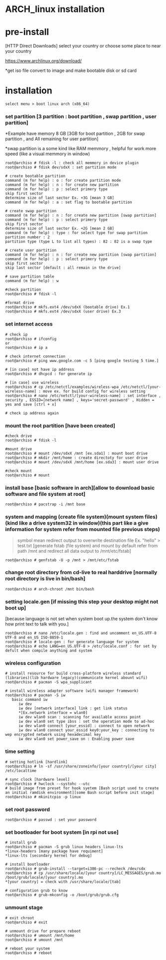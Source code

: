 # ARCH_linux installation

# pre-install 

[HTTP Direct Downloads] select your country or choose some place to near your country


https://www.archlinux.org/download/ 

*get iso file convert to image and make bootable disk or sd card

# installation
```
select menu > boot linux arch (x86_64)

```
### set partition [3 partition : boot partition , swap partition , user partition] 
*Example have memory 8 GB [3GB for boot partition , 2GB for swap partition , and All remaining for user partition]


*swap partition is a some kind like RAM memmory , helpful for work more speed (like a visual memmory in window)
```
root@archiso # fdisk -l : check all memmory in device plugin
root@archiso # fdisk dev/sdxX : set partition mode 

# create bootable partition
command (m for help) : o : for create partition mode
command (m for help) : n : for create new partition 
command (m for help) : p : select primery type
skip first sector
determine size of last sector Ex. +3G [mean 3 GB]
command (m for help) : a : set flag to bootable partition

# create swap partition
command (m for help) : n : for create new partition [swap partition]
command (m for help) : p : select primery type
skip first sector
determine size of last sector Ex. +2G [mean 2 GB]
command (m for help) : type : for select type for swap partition
partition number : 2
partition type (type L to list all types) : 82 : 82 is a swap type

# create user partition 
command (m for help) : n : for create new partition [swap partition]
command (m for help) : p : select primery type
skip first sector
skip last sector [default : all remain in the drive]

# save partition table
command (m for help) : w

#check partition 
root@archiso # fdisk -l

#format drive 
root@archiso # mkfs.ext4 /dev/sdxX (bootable drive) Ex.1
root@archiso # mkfs.ext4 /dev/sdxX (user drive) Ex.3
```

### set internet access
```
# check ip
root@archiso # ifconfig 
or
root@archiso # ip a

# check internet connection 
root@archiso # ping www.google.com -c 5 [ping google testing 5 time.]

# [in case] not have ip address
root@archiso # dhcpcd : for generate ip

# [in case] use wireless
root@archiso # cp /etc/netctl/examples/wireless-wpa /etc/netctl/[your-wireless-name] : move ex. for build config for wireless setting
root@archiso # nano /etc/netctl/[your-wireless-name] : set interface , security , ESSID=[network name] , keys='secret-password' , Hidden = yes and save [ctrl + x]

# check ip address again 
```

### mount the root partition [have been created]
```
#check drive 
root@archiso # fdisk -l

#mount drive
root@archiso # mount /dev/sdxX /mnt [ex.sda1] : mount boot drive
root@archiso # mkdir /mnt/home : create directoty for user drive
root@archiso # mount /dev/sdxX /mnt/home [ex.sda3] : mount user drive

#check mount
root@archiso # mount
```

### install base [basic software in arch][allow to download basic software and file system at root]
```
root@archiso # pacstrap -i /mnt base
```

### system and mapping (create file system)(mount system files)(kind like a drive system32 in window)(this part like a give information for system refer from mounted file previous steps)
> symbol mean redirect output to overwrite destination file Ex. "hello" > test.txt 
[generate fstab (file system) and mount by default refer from path /mnt and redirect all data output to /mnt/etc/fstab]
```
root@archiso # genfstab -U -p /mnt > /mnt/etc/fstab
```

### change root directory from cd-live to real harddrive [normally root directory is live in bin/bash]
```
root@archiso # arch-chroot /mnt bin/bash
```

### setting locale.gen [if missing this step your desktop might not boot up] 
[because language is not set when system boot up.the system don't know how print text to talk with you.]
```
root@archiso # nano /etc/locale.gen : find and uncomment en_US.UTF-8 UTF-8 and en_US ISO-8859-1
root@archiso # locale-gen : for generate language for system
root@archiso # echo LANG=en_US.UTF-8 > /etc/locale.conf : for set by defult when compile anything and system
```

### wireless configuration
```
# install resource for build cross-platform wireless standard (libraries)(lib hardware legacy)(communicate kernel abount wifi)
root@archiso # pacman -S wpa_supplicant

# install wireless adapter software (wifi manager framework)
root@archiso # pacman -S iw
   basic command iw 
      iw dev 
      iw dev [network interface] link : get link status
      *[Ex.network interface = wlan0]
      iw dev wlan0 scan : scanning for available access point
      iw dev wlan0 set type ibss : set the operation mode to ad-hoc
      iw dev wlan0 connect [your_essid] : connect to open network
      iw dev wlan0 connect your_essid key0:your_key : connecting to wep encrypted network using hexadecimal key
      iw dev wlan0 set power_save on : Enabling power save
```

### time setting
```
# setting hotlink [hardlink]
root@archiso # ln -sf /usr/share/zoneinfo/[your country]/[your city] /etc/localtime

# sync clock [hardware level]
root@archiso # hwclock --systohc --utc
# build image from preset for hook syetem [Bash script used to create an initial ramdisk environment][some Bash script before init stage]
root@archiso # mkinitcpio -p linux
```

### set root password
```
root@archiso # passwd : set your password
```

### set bootloader for boot system [in rpi not use]
```
# install grub
root@archiso # pacman -S grub linux headers linux-lts
*linux-headers [many package have requiment]
*linux-lts [secondary kernel for debug]

# install bootloader 
root@archiso # grub-install --target=i386-pc --recheck /dev/sdx
root@archiso # cp /usr/share/locale/[your country]/LC_MESSAGES/grub.mo /boot/grub/locale/[your country].mo
*[your country] = check with /usr/share/locale/[tab]

# configuration grub to know
root@archiso # grub-mkconfig -o /boot/grub/grub.cfg
```

### unmount stage
```
# exit chroot
root@archiso # exit 

# unmount drive for prepare reboot
root@archiso # umount /mnt/home
root@archiso # umount /mnt

# reboot your system
root@archiso # reboot
```
